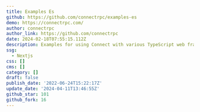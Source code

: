 ```yaml
---
title: Examples Es
github: https://github.com/connectrpc/examples-es
demo: https://connectrpc.com/
author: connectrpc
author_link: https://github.com/connectrpc
date: 2024-02-18T07:55:15.112Z
description: Examples for using Connect with various TypeScript web frameworks and tooling.
ssg:
  - Nextjs
css: []
cms: []
category: []
draft: false
publish_date: '2022-06-24T15:22:17Z'
update_date: '2024-04-11T13:46:55Z'
github_star: 101
github_fork: 16
---
```

